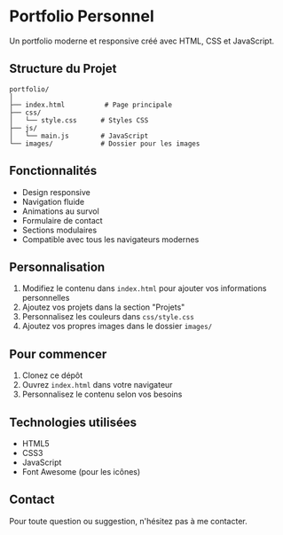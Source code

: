 # Portfolio Personnel

Un portfolio moderne et responsive créé avec HTML, CSS et JavaScript.

## Structure du Projet

```
portfolio/
│
├── index.html          # Page principale
├── css/
│   └── style.css      # Styles CSS
├── js/
│   └── main.js        # JavaScript
└── images/            # Dossier pour les images
```

## Fonctionnalités

- Design responsive
- Navigation fluide
- Animations au survol
- Formulaire de contact
- Sections modulaires
- Compatible avec tous les navigateurs modernes

## Personnalisation

1. Modifiez le contenu dans `index.html` pour ajouter vos informations personnelles
2. Ajoutez vos projets dans la section "Projets"
3. Personnalisez les couleurs dans `css/style.css`
4. Ajoutez vos propres images dans le dossier `images/`

## Pour commencer

1. Clonez ce dépôt
2. Ouvrez `index.html` dans votre navigateur
3. Personnalisez le contenu selon vos besoins

## Technologies utilisées

- HTML5
- CSS3
- JavaScript
- Font Awesome (pour les icônes)

## Contact

Pour toute question ou suggestion, n'hésitez pas à me contacter. 
